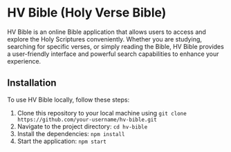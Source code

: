 # HV Bible (Holy Verse Bible)

HV Bible is an online Bible application that allows users to access and explore the Holy Scriptures conveniently. Whether you are studying, searching for specific verses, or simply reading the Bible, HV Bible provides a user-friendly interface and powerful search capabilities to enhance your experience.

## Installation

To use HV Bible locally, follow these steps:

1. Clone this repository to your local machine using `git clone https://github.com/your-username/hv-bible.git`
2. Navigate to the project directory: `cd hv-bible`
3. Install the dependencies: `npm install`
4. Start the application: `npm start`
